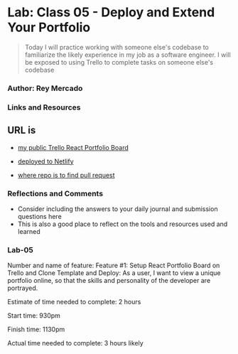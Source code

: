 # Lab: Class 05 - Deploy and Extend Your Portfolio

> Today I will practice working with someone else's codebase to familiarize the likely experience in my job as a software engineer.  I will be exposed to using Trello to complete tasks on someone else's codebase

### Author: Rey Mercado

### Links and Resources
## URL is 

* [my public Trello React Portfolio Board](https://trello.com/b/jeTR7Uul/code-301d81-portfolio)

* [deployed to Netlify](https://reymercado.netlify.app/)

* [where repo is to find pull request](https://github.com/44thm0820/301d81-portfolio/)

### Reflections and Comments
* Consider including the answers to your daily journal and submission questions here
* This is also a good place to reflect on the tools and resources used and learned

### Lab-05

Number and name of feature: Feature #1: Setup React Portfolio Board on Trello and Clone Template and Deploy: As a user, I want to view a unique portfolio online, so that the skills and personality of the developer are portrayed.

Estimate of time needed to complete: 2 hours

Start time: 930pm

Finish time: 1130pm

Actual time needed to complete: 3 hours likely

